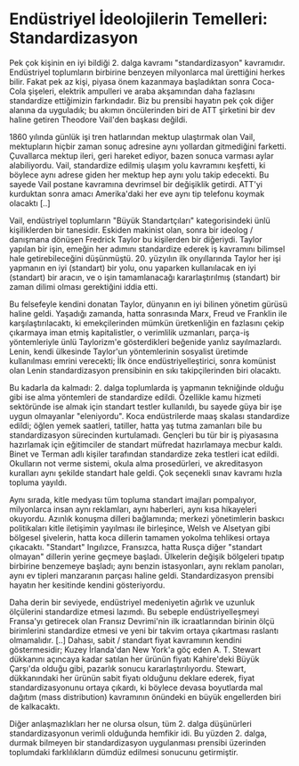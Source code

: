 # Endüstriyel İdeolojilerin Temelleri: Standardizasyon

Pek çok kişinin en iyi bildiği 2. dalga kavramı "standardizasyon"
kavramıdır. Endüstriyel toplumların birbirine benzeyen milyonlarca mal
ürettiğini herkes bilir. Fakat pek az kişi, piyasa önem kazanmaya
başladıktan sonra Coca-Cola şişeleri, elektrik ampulleri ve araba
akşamından daha fazlasını standardize ettiğimizin farkındadır. Biz bu
prensibi hayatın pek çok diğer alanına da uyguladık; bu akımın
öncülerinden biri de ATT şirketini bir dev haline getiren Theodore
Vail'den başkası değildi.

1860 yılında günlük işi tren hatlarından mektup ulaştırmak olan Vail,
mektupların hiçbir zaman sonuç adresine aynı yollardan gitmediğini
farketti. Çuvallarca mektup ileri, geri hareket ediyor, bazen sonuca
varması aylar alabiliyordu. Vail, standardize edilmiş ulaşım yolu
kavramını keşfetti, ki böylece aynı adrese giden her mektup hep aynı
yolu takip edecekti. Bu sayede Vail postane kavramına devrimsel bir
değişiklik getirdi. ATT'yi kurduktan sonra amacı Amerika'daki her eve
aynı tip telefonu koymak olacaktı [..]

Vail, endüstriyel toplumların "Büyük Standartçıları" kategorisindeki
ünlü kişiliklerden bir tanesidir. Eskiden makinist olan, sonra bir
ideolog / danışmana dönüşen Fredrick Taylor bu kişilerden bir
diğeriydi. Taylor yapılan bir işin, emeğin her adımını standardize
ederek iş kavramını bilimsel hale getirebileceğini
düşünmüştü. 20. yüzyılın ilk onyıllarında Taylor her işi yapmanın en
iyi (standart) bir yolu, onu yaparken kullanılacak en iyi (standart)
bir aracın, ve o işin tamamlanacağı kararlaştırılmış (standart) bir
zaman dilimi olması gerektiğini iddia etti.

Bu felsefeyle kendini donatan Taylor, dünyanın en iyi bilinen yönetim
gürüsü haline geldi. Yaşadığı zamanda, hatta sonrasında Marx, Freud ve
Franklin ile karşılaştırılacaktı, ki emekçilerinden mümkün
üretkenliğin en fazlasını çekip çıkarmaya iman etmiş kapitalistler, o
verimlilik uzmanları, parça-iş yöntemleriyle ünlü Taylorizm'e
gösterdikleri beğenide yanlız sayılmazlardı. Lenin, kendi ülkesinde
Taylor'un yöntemlerinin sosyalist üretimde kullanılması emrini
verecekti; İlk önce endüstriyelleştirici, sonra komünist olan Lenin
standardizasyon prensibinin en sıkı takipçilerinden biri olacaktı.

Bu kadarla da kalmadı: 2. dalga toplumlarda iş yapmanın tekniğinde
olduğu gibi ise alma yöntemleri de standardize edildi. Özellikle kamu
hizmeti sektöründe ise almak için standart testler kullanıldı, bu
sayede güya bir işe uygun olmayanlar "eleniyordu". Koca endüstrilerde
maaş skalası standardize edildi; öğlen yemek saatleri, tatiller, hatta
yaş tutma zamanları bile bu standardizasyon sürecinden
kurtulamadı. Gençleri bu tür bir iş piyasasına hazırlamak için
eğitimciler de standart müfredat hazırlamaya mecbur kaldı. Binet ve
Terman adlı kişiler tarafından standardize zeka testleri icat
edildi. Okulların not verme sistemi, okula alma prosedürleri, ve
akreditasyon kuralları aynı şekilde standart hale geldi. Çok seçenekli
sınav kavramı hızla topluma yayıldı.

Aynı sırada, kitle medyası tüm topluma standart imajları pompalıyor,
milyonlarca insan aynı reklamları, aynı haberleri, aynı kısa
hikayeleri okuyordu. Azınlık konuşma dilleri bağlamında; merkezi
yönetimlerin baskıcı politikaları kitle iletişimin yayılması ile
birleşince, Welsh ve Alsetyan gibi bölgesel şivelerin, hatta koca
dillerin tamamen yokolma tehlikesi ortaya çıkacaktı. "Standart"
Ingılızce, Fransızca, hatta Rusça diğer "standart olmayan" dillerin
yerine geçmeye başladı. Ülkelerin değişik bölgeleri tıpatıp birbirine
benzemeye başladı; aynı benzin istasyonları, aynı reklam panoları,
aynı ev tipleri manzaranın parçası haline geldi. Standardizasyon
prensibi hayatın her kesitinde kendini gösteriyordu.

Daha derin bir seviyede, endüstriyel medeniyetin ağırlık ve uzunluk
ölçülerini standardize etmesi lazımdı. Bu sebeple endüstriyelleşmeyi
Fransa'yı getirecek olan Fransız Devrimi'nin ilk icraatlarından
birinin ölçü birimlerini standardize etmesi ve yeni bir takvim ortaya
çıkartması raslantı olmamalıdır. [..] Dahası, sabit / standart fiyat
kavramının kendini göstermesidir; Kuzey İrlanda'dan New York'a göç
eden A. T. Stewart dükkanını açıncaya kadar satılan her ürünün fiyatı
Kahire'deki Büyük Çarşı'da olduğu gibi, pazarlık sonucu
kararlaştırılıyordu. Stewart, dükkanındaki her ürünün sabit fiyatı
olduğunu deklare ederek, fiyat standardizasyonunu ortaya çıkardı, ki
böylece devasa boyutlarda mal dağıtım (mass distribution) kavramının
önündeki en büyük engellerden biri de kalkacaktı.

Diğer anlaşmazlıkları her ne olursa olsun, tüm 2. dalga düşünürleri
standardizasyonun verimli olduğunda hemfikir idi. Bu yüzden 2. dalga,
durmak bilmeyen bir standardizasyon uygulanması prensibi üzerinden
toplumdaki farklılıkların dümdüz edilmesi sonucunu getirmiştir.








